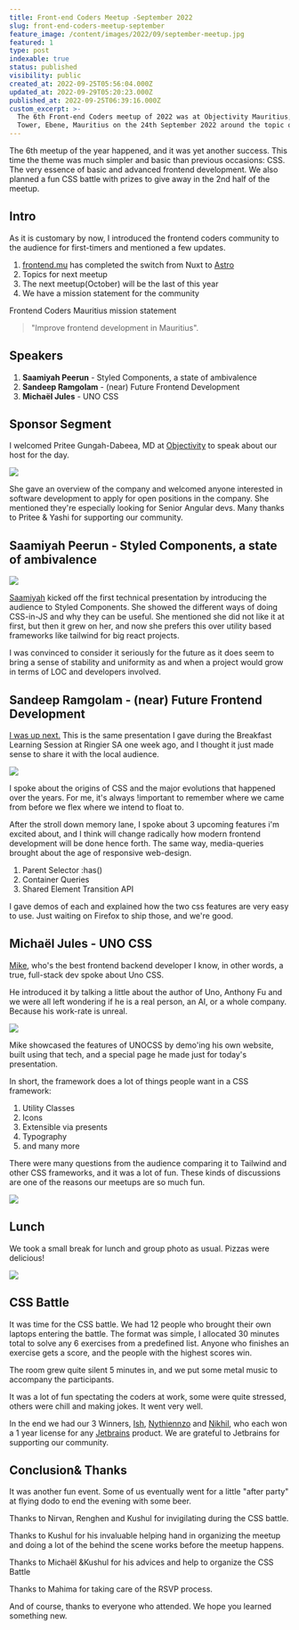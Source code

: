 ```yaml
---
title: Front-end Coders Meetup -September 2022
slug: front-end-coders-meetup-september
feature_image: /content/images/2022/09/september-meetup.jpg
featured: 1
type: post
indexable: true
status: published
visibility: public
created_at: 2022-09-25T05:56:04.000Z
updated_at: 2022-09-29T05:20:23.000Z
published_at: 2022-09-25T06:39:16.000Z
custom_excerpt: >-
  The 6th Front-end Coders meetup of 2022 was at Objectivity Mauritius, NEX
  Tower, Ebene, Mauritius on the 24th September 2022 around the topic of CSS
---
```


The 6th meetup of the year happened, and it was yet another success. This time the theme was much simpler and basic than previous occasions: CSS. The very essence of basic and advanced frontend development. We also planned a fun CSS battle with prizes to give away in the 2nd half of the meetup.

## Intro

As it is customary by now, I introduced the frontend coders community to the audience for first-timers and mentioned a few updates.

1.  [frontend.mu](https://frontend.mu) has completed the switch from Nuxt to [Astro](https://astro.build/)
2.  Topics for next meetup
3.  The next meetup(October) will be the last of this year
4.  We have a mission statement for the community

Frontend Coders Mauritius mission statement

> "Improve frontend development in Mauritius".

## Speakers

1.  **Saamiyah Peerun** - Styled Components, a state of ambivalence
2.  **Sandeep Ramgolam** - (near) Future Frontend Development
3.  **Michaël Jules** - UNO CSS

## Sponsor Segment

I welcomed Pritee Gungah-Dabeea, MD at [Objectivity](https://www.linkedin.com/company/objectivityltd/) to speak about our host for the day.

![](/content/images/2022/09/image-1.png)

She gave an overview of the company and welcomed anyone interested in software development to apply for open positions in the company. She mentioned they're especially looking for Senior Angular devs. Many thanks to Pritee & Yashi for supporting our community.

## Saamiyah Peerun - Styled Components, a state of ambivalence

![](/content/images/2022/09/image-7.png)

[Saamiyah](https://www.linkedin.com/in/saamiyah-peerun-9a9507a3/) kicked off the first technical presentation by introducing the audience to Styled Components. She showed the different ways of doing CSS-in-JS and why they can be useful. She mentioned she did not like it at first, but then it grew on her, and now she prefers this over utility based frameworks like tailwind for big react projects.

I was convinced to consider it seriously for the future as it does seem to bring a sense of stability and uniformity as and when a project would grow in terms of LOC and developers involved.

## Sandeep Ramgolam - (near) Future Frontend Development

[I was up next.](https://www.linkedin.com/in/sandeepramgolam/) This is the same presentation I gave during the Breakfast Learning Session at Ringier SA one week ago, and I thought it just made sense to share it with the local audience.

![](/content/images/2022/09/image-3.png)

I spoke about the origins of CSS and the major evolutions that happened over the years. For me, it's always !important to remember where we came from before we flex where we intend to float to.

After the stroll down memory lane, I spoke about 3 upcoming features i'm excited about, and I think will change radically how modern frontend development will be done hence forth. The same way, media-queries brought about the age of responsive web-design.

1.  Parent Selector :has()
2.  Container Queries
3.  Shared Element Transition API

I gave demos of each and explained how the two css features are very easy to use. Just waiting on Firefox to ship those, and we're good.

## Michaël Jules - UNO CSS

[Mike](https://www.linkedin.com/in/mgjules/), who's the best frontend backend developer I know, in other words, a true, full-stack dev spoke about Uno CSS.

He introduced it by talking a little about the author of Uno, Anthony Fu and we were all left wondering if he is a real person, an AI, or a whole company. Because his work-rate is unreal.

![](/content/images/2022/09/image-5.png)

Mike showcased the features of UNOCSS by demo'ing his own website, built using that tech, and a special page he made just for today's presentation.

In short, the framework does a lot of things people want in a CSS framework:

1.  Utility Classes
2.  Icons
3.  Extensible via presents
4.  Typography
5.  and many more

There were many questions from the audience comparing it to Tailwind and other CSS frameworks, and it was a lot of fun. These kinds of discussions are one of the reasons our meetups are so much fun.

![](/content/images/2022/09/image-11.png)

## Lunch

We took a small break for lunch and group photo as usual. Pizzas were delicious!

![](/content/images/2022/09/image-9.png)

## CSS Battle

It was time for the CSS battle. We had 12 people who brought their own laptops entering the battle. The format was simple, I allocated 30 minutes total to solve any 6 exercises from a predefined list. Anyone who finishes an exercise gets a score, and the people with the highest scores win.

The room grew quite silent 5 minutes in, and we put some metal music to accompany the participants.

It was a lot of fun spectating the coders at work, some were quite stressed, others were chill and making jokes. It went very well.

In the end we had our 3 Winners, [Ish](https://www.linkedin.com/in/ishsookun/), [Nythiennzo](https://www.linkedin.com/in/nythiennzo/) and [Nikhil](https://www.linkedin.com/in/nikhil-aukhaj-8662501b7/), who each won a 1 year license for any [Jetbrains](https://www.jetbrains.com/products/#type=ide) product. We are grateful to Jetbrains for supporting our community.


## Conclusion& Thanks

It was another fun event. Some of us eventually went for a little "after party" at flying dodo to end the evening with some beer.

Thanks to Nirvan, Renghen and Kushul for invigilating during the CSS battle.

Thanks to Kushul for his invaluable helping hand in organizing the meetup and doing a lot of the behind the scene works before the meetup happens.

Thanks to Michaël &Kushul for his advices and help to organize the CSS Battle

Thanks to Mahima for taking care of the RSVP process.

And of course, thanks to everyone who attended. We hope you learned something new.


